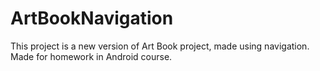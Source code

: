 # ArtBookNavigation

This project is a new version of Art Book project, made using navigation. Made for homework in Android course.
